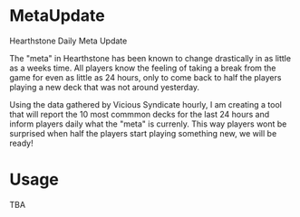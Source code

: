 # MetaUpdate
Hearthstone Daily Meta Update

The "meta" in Hearthstone has been known to change drastically in as little as a weeks time.  All players know the feeling of taking a break from the game for even as little as 24 hours, only to come back to half the players playing a new deck that was not around yesterday.

Using the data gathered by Vicious Syndicate hourly, I am creating a tool that will report the 10 most commmon decks for the last 24 hours and inform players daily what the "meta" is currenly.  This way players wont be surprised when half the players start playing something new, we will be ready!

# Usage

TBA
